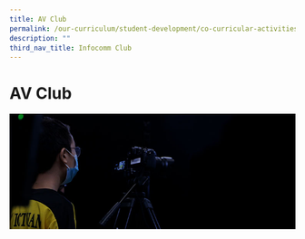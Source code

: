 ```yaml
---
title: AV Club
permalink: /our-curriculum/student-development/co-curricular-activities/clubs-societies/av-club/
description: ""
third_nav_title: Infocomm Club
---
```

# **AV Club**

![](/images/AV_Club_2021.jpg)
